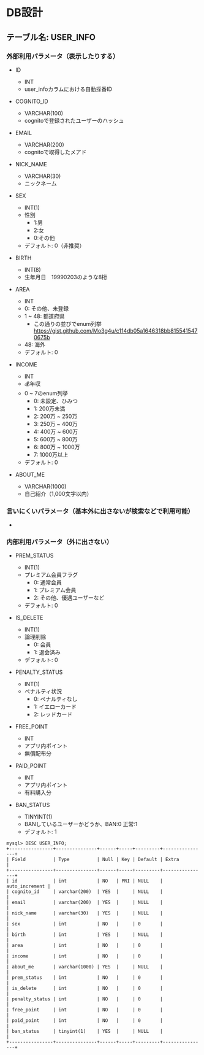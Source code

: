 # DB設計

## テーブル名: USER_INFO
### 外部利用パラメータ（表示したりする）
* ID
  * INT
  * user_infoカラムにおける自動採番ID

* COGNITO_ID
  * VARCHAR(100)
  * cognitoで登録されたユーザーのハッシュ
    
* EMAIL
  * VARCHAR(200)
  * cognitoで取得したメアド
    
* NICK_NAME
  * VARCHAR(30)
  * ニックネーム
  
* SEX
  * INT(1)
  * 性別 
    * 1:男
    * 2:女
    * 0:その他
  * デフォルト: 0（非推奨）
  
* BIRTH
  * INT(8)
  * 生年月日　19990203のような8桁
  
* AREA
  * INT
  * 0: その他、未登録  
  * 1 ~ 48: 都道府県
    * この通りの並びでenum列挙 https://gist.github.com/Mo3g4u/c114db05a1646318bb8155415470675b
  * 48: 海外
  * デフォルト: 0
  
* INCOME
  * INT
  * 💰年収
  * 0 ~ 7のenum列挙
    * 0: 未設定、ひみつ
    * 1: 200万未満
    * 2: 200万 ~ 250万
    * 3: 250万 ~ 400万
    * 4: 400万 ~ 600万
    * 5: 600万 ~ 800万
    * 6: 800万 ~ 1000万
    * 7: 1000万以上
  * デフォルト: 0
  
* ABOUT_ME
  * VARCHAR(1000)
  * 自己紹介（1,000文字以内）
  
### 言いにくいパラメータ（基本外に出さないが検索などで利用可能）

* 


### 内部利用パラメータ（外に出さない）

* PREM_STATUS
  * INT(1)
  * プレミアム会員フラグ
    * 0: 通常会員
    * 1: プレミアム会員
    * 2: その他、優遇ユーザーなど
  * デフォルト: 0
  
* IS_DELETE
  * INT(1)
  * 論理削除
    * 0: 会員
    * 1: 退会済み
  * デフォルト: 0
  
* PENALTY_STATUS
  * INT(1)
  * ペナルティ状況
    * 0: ペナルティなし
    * 1: イエローカード
    * 2: レッドカード
  
* FREE_POINT
  * INT
  * アプリ内ポイント
  * 無償配布分
  
* PAID_POINT
  * INT
  * アプリ内ポイント
  * 有料購入分
  
* BAN_STATUS
  * TINYINT(1)
  * BANしているユーザーかどうか、BAN:0 正常:1
  * デフォルト: 1
  

```
mysql> DESC USER_INFO;
+----------------+---------------+------+-----+---------+----------------+
| Field          | Type          | Null | Key | Default | Extra          |
+----------------+---------------+------+-----+---------+----------------+
| id             | int           | NO   | PRI | NULL    | auto_increment |
| cognito_id     | varchar(200)  | YES  |     | NULL    |                |
| email          | varchar(200)  | YES  |     | NULL    |                |
| nick_name      | varchar(30)   | YES  |     | NULL    |                |
| sex            | int           | NO   |     | 0       |                |
| birth          | int           | YES  |     | NULL    |                |
| area           | int           | NO   |     | 0       |                |
| income         | int           | NO   |     | 0       |                |
| about_me       | varchar(1000) | YES  |     | NULL    |                |
| prem_status    | int           | NO   |     | 0       |                |
| is_delete      | int           | NO   |     | 0       |                |
| penalty_status | int           | NO   |     | 0       |                |
| free_point     | int           | NO   |     | 0       |                |
| paid_point     | int           | NO   |     | 0       |                |
| ban_status     | tinyint(1)    | YES  |     | NULL    |                |
+----------------+---------------+------+-----+---------+----------------+
```